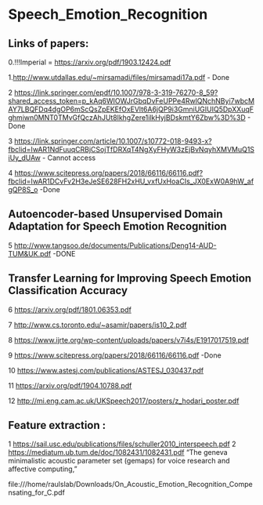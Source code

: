 # Speech_Emotion_Recognition

Links of papers:
--

0.!!!Imperial = https://arxiv.org/pdf/1903.12424.pdf 

1.http://www.utdallas.edu/~mirsamadi/files/mirsamadi17a.pdf - Done

2 https://link.springer.com/epdf/10.1007/978-3-319-76270-8_59?shared_access_token=p_kAq6WIOWJrGbqDvFeUPPe4RwlQNchNByi7wbcMAY7LBQFDq4dgOP6mScQsZpEKEfOxEVlt6A6jQP9i3GmniUGIUIQ5DpXXuqFghmiwn0MNT0TMvGfQczAhJUt8lkhgZere1ilkHyjBDskmtY6Zbw%3D%3D - Done

3 https://link.springer.com/article/10.1007/s10772-018-9493-x?fbclid=IwAR1NdFuuqCRBjCSojTfDRXqT4NgXyFHyW3zEjBvNqyhXMVMuQ1SiUy_dUAw - Cannot access

4 https://www.scitepress.org/papers/2018/66116/66116.pdf?fbclid=IwAR1DCvFv2H3eJeSE628FH2xHU_vxfUxHoaCIs_JX0ExW0A9hW_afgQP8S_o -Done

Autoencoder-based Unsupervised Domain Adaptation for Speech Emotion Recognition
-
5 http://www.tangsoo.de/documents/Publications/Deng14-AUD-TUM&UK.pdf -DONE

Transfer Learning for Improving Speech Emotion Classification Accuracy
-
6 https://arxiv.org/pdf/1801.06353.pdf

7 http://www.cs.toronto.edu/~asamir/papers/is10_2.pdf

8 https://www.ijrte.org/wp-content/uploads/papers/v7i4s/E1917017519.pdf

9 https://www.scitepress.org/papers/2018/66116/66116.pdf -Done

10 https://www.astesj.com/publications/ASTESJ_030437.pdf

11 https://arxiv.org/pdf/1904.10788.pdf

12 http://mi.eng.cam.ac.uk/UKSpeech2017/posters/z_hodari_poster.pdf

Feature extraction :
--
1 https://sail.usc.edu/publications/files/schuller2010_interspeech.pdf
2 https://mediatum.ub.tum.de/doc/1082431/1082431.pdf
“The geneva minimalistic acoustic parameter set (gemaps)
for voice research and affective computing,”


file:///home/raulslab/Downloads/On_Acoustic_Emotion_Recognition_Compensating_for_C.pdf
